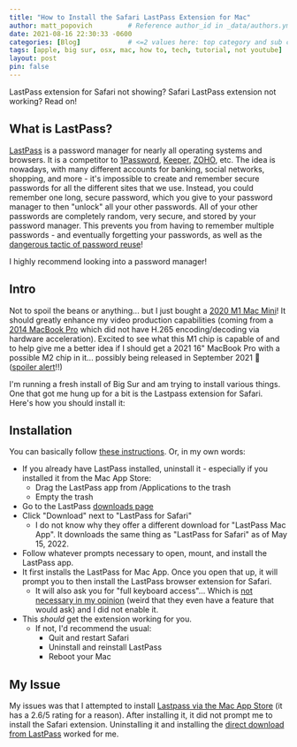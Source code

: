 ```yaml
---
title: "How to Install the Safari LastPass Extension for Mac"
author: matt_popovich         # Reference author_id in _data/authors.yml
date: 2021-08-16 22:30:33 -0600
categories: [Blog]            # <=2 values here: top category and sub category
tags: [apple, big sur, osx, mac, how to, tech, tutorial, not youtube]       # TAG names should always be lowercase
layout: post
pin: false
---
```


LastPass extension for Safari not showing? Safari LastPass extension not working? Read on!

## What is LastPass?
[LastPass](https://www.lastpass.com/) is a password manager for nearly all operating systems and browsers. It is a competitor to [1Password](https://1password.com/), [Keeper](https://www.keepersecurity.com/), [ZOHO](https://www.zoho.com/vault/), etc. The idea is nowadays, with many different accounts for banking, social networks, shopping, and more - it's impossible to create and remember secure passwords for all the different sites that we use. Instead, you could remember one long, secure password, which you give to your password manager to then "unlock" all your other passwords. All of your other passwords are completely random, very secure, and stored by your password manager. This prevents you from having to remember multiple passwords - and eventually forgetting your passwords, as well as the [dangerous tactic of password reuse](https://expertinsights.com/insights/5-reasons-you-should-never-reuse-passwords/)!

I highly recommend looking into a password manager!

## Intro
Not to spoil the beans or anything... but I just bought a [2020 M1 Mac Mini](https://support.apple.com/kb/SP823?locale=en_US)! It should greatly enhance my video production capabilities (coming from a [2014 MacBook Pro](https://support.apple.com/kb/SP704?locale=en_US) which did not have H.265 encoding/decoding via hardware acceleration). Excited to see what this M1 chip is capable of and to help give me a better idea if I should get a 2021 16" MacBook Pro with a possible M2 chip in it... possibly being released in September 2021 🤞 ([spoiler alert](https://www.apple.com/newsroom/2021/10/apple-unveils-game-changing-macbook-pro/)!!)

I'm running a fresh install of Big Sur and am trying to install various things. One that got me hung up for a bit is the Lastpass extension for Safari. Here's how you should install it:

## Installation
You can basically follow [these instructions](https://support.logmeininc.com/lastpass/help/how-do-i-install-the-safari-app-extension-on-my-mac-lp010097). Or, in my own words:
* If you already have LastPass installed, uninstall it - especially if you installed it from the Mac App Store:
  * Drag the LastPass app from /Applications to the trash
  * Empty the trash
* Go to the LastPass [downloads page](https://lastpass.com/misc_download2.php)
* Click "Download" next to "LastPass for Safari"
  * I do not know why they offer a different download for "LastPass Mac App". It downloads the same thing as "LastPass for Safari" as of May 15, 2022.
* Follow whatever prompts necessary to open, mount, and install the LastPass app.
* It first installs the LastPass for Mac App. Once you open that up, it will prompt you to then install the LastPass browser extension for Safari.
  * It will also ask you for "full keyboard access"... Which is [not necessary in my opinion](https://support.logmeininc.com/lastpass/help/why-do-i-nbsp-see-a-message-that-lastpassapp-would-like-to-receive-keystrokes-from-any-application-and-should-i-nbsp-allow-it) (weird that they even have a feature that would ask) and I did not enable it.
* This *should* get the extension working for you.
  * If not, I'd recommend the usual:
    * Quit and restart Safari
    * Uninstall and reinstall LastPass
    * Reboot your Mac

## My Issue
My issues was that I attempted to install [Lastpass via the Mac App Store](https://apps.apple.com/us/app/lastpass/id926036361) (it has a 2.6/5 rating for a reason). After installing it, it did not prompt me to install the Safari extension.  Uninstalling it and installing the [direct download from LastPass](https://lastpass.com/misc_download2.php) worked for me.

